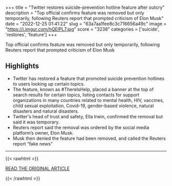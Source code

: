 +++
title = "Twitter restores suicide-prevention hotline feature after outcry"
description = "Top official confirms feature was removed but only temporarily, following Reuters report that prompted criticism of Elon Musk"
date = "2022-12-25 01:41:22"
slug = "63a7aa1fee8c3c716656a49c"
image = "https://i.imgur.com/hQElPL7.jpg"
score = "3238"
categories = ['suicide', 'restores', 'feature']
+++

Top official confirms feature was removed but only temporarily, following Reuters report that prompted criticism of Elon Musk

## Highlights

- Twitter has restored a feature that promoted suicide prevention hotlines to users looking up certain topics.
- The feature, known as #ThereIsHelp, placed a banner at the top of search results for certain topics, listing contacts for support organizations in many countries related to mental health, HIV, vaccines, child sexual exploitation, Covid-19, gender-based violence, natural disasters and natural disasters.
- Twitter's head of trust and safety, Ella Irwin, confirmed the removal but said it was temporary.
- Reuters report said the removal was ordered by the social media platform’s owner, Elon Musk.
- Musk then denied the feature had been removed, and called the Reuters report “fake news”

---

{{< rawhtml >}}
  <p class="article-category">
    <a target="_blank" href="https://www.theguardian.com/technology/2022/dec/24/elon-musk-twitter-feature-removal-reports">READ THE ORIGINAL ARTICLE</a>
  </p>
{{< /rawhtml >}}

